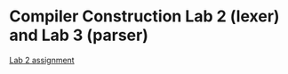 # Compiler Construction Lab 2 (lexer) and Lab 3 (parser)

[Lab 2 assignment](http://www.csc.kth.se/~phaller/compilers/labs/lab2.html)

